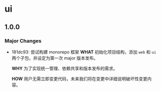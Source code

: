 # ui

## 1.0.0

### Major Changes

- 181dc93: 尝试构建 monorepo 框架
  **WHAT**
  初始化项目结构，添加 `web` 和 `ui` 两个子包，并设定为第一次 major 版本发布。

  **WHY**
  为了实现统一管理、依赖共享和版本发布的需求。

  **HOW**
  用户无需立即变更代码，未来我们将在变更中详细说明破坏性变更内容。
